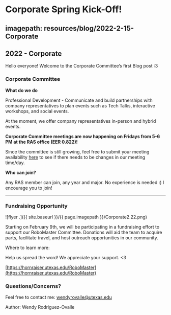 # Corporate Spring Kick-Off!
## imagepath: resources/blog/2022-2-15-Corporate
## 2022 - Corporate

Hello everyone! Welcome to the Corporate Committee’s first Blog post :3


### Corporate Committee


**What do we do**

Professional Development - Communicate and build partnerships with company representatives to plan events such as Tech Talks, interactive workshops, and social events. 

At the moment, we offer company representatives in-person and hybrid events. 


**Corporate Committee meetings are now happening on Fridays from 5-6 PM at the RAS office (EER 0.822)!** 

Since the committee is still growing, feel free to submit your meeting availability [here](http://whenisgood.net/Corporate2022) to see if there needs to be changes in our meeting time/day. 


**Who can join?**

Any RAS member can join, any year and major. No experience is needed :) I encourage you to join! 

 
<hr/>


### Fundraising Opportunity 
![flyer .]({{ site.baseurl }}/{{ page.imagepath }}/Corporate2.22.png)

Starting on February 9th, we will be participating in a fundraising effort to support our RoboMaster Committee. Donations will aid the team to acquire parts, facilitate travel, and host outreach opportunities in our community. 

Where to learn more: 

Help us spread the word! We appreciate your support. <3 

[https://hornraiser.utexas.edu/RoboMaster](https://hornraiser.utexas.edu/RoboMaster) 


### Questions/Concerns? 
Feel free to contact me: [wendyrovalle@utexas.edu](mailto:wendyrovalle@utexas.edu) 


Author: Wendy Rodriguez-Ovalle